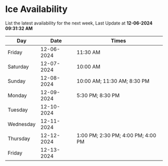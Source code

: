 # Ice Availability

List the latest availability for the next week, Last Update at **12-06-2024 09:31:32 AM**

| Day         | Date        | Times       |
| ----------- | ----------- | ----------- |
|Friday|12-06-2024|11:30 AM|
|Saturday|12-07-2024|10:00 AM|
|Sunday|12-08-2024|10:00 AM; 11:30 AM; 8:30 PM|
|Monday|12-09-2024|5:30 PM; 8:30 PM|
|Tuesday|12-10-2024||
|Wednesday|12-11-2024||
|Thursday|12-12-2024|1:00 PM; 2:30 PM; 4:00 PM; 4:00 PM|
|Friday|12-13-2024||

